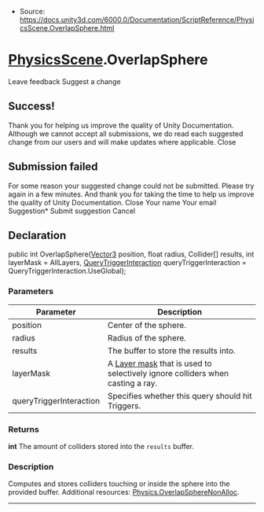 * Source: https://docs.unity3d.com/6000.0/Documentation/ScriptReference/PhysicsScene.OverlapSphere.html

#  [PhysicsScene](https://docs.unity3d.com/6000.0/Documentation/ScriptReference/PhysicsScene.html).OverlapSphere
Leave feedback
Suggest a change
## Success!
Thank you for helping us improve the quality of Unity Documentation. Although we cannot accept all submissions, we do read each suggested change from our users and will make updates where applicable.
Close
## Submission failed
For some reason your suggested change could not be submitted. Please <a>try again</a> in a few minutes. And thank you for taking the time to help us improve the quality of Unity Documentation.
Close
Your name Your email Suggestion* Submit suggestion
Cancel
## Declaration
public int OverlapSphere([Vector3](https://docs.unity3d.com/6000.0/Documentation/ScriptReference/Vector3.html) position, float radius, Collider[] results, int layerMask = AllLayers, [QueryTriggerInteraction](https://docs.unity3d.com/6000.0/Documentation/ScriptReference/QueryTriggerInteraction.html) queryTriggerInteraction = QueryTriggerInteraction.UseGlobal); 
### Parameters
Parameter | Description  
---|---  
position | Center of the sphere.  
radius | Radius of the sphere.  
results | The buffer to store the results into.  
layerMask | A [Layer mask](https://docs.unity3d.com/6000.0/Documentation/Manual/Layers.html) that is used to selectively ignore colliders when casting a ray.  
queryTriggerInteraction | Specifies whether this query should hit Triggers.  
### Returns
**int** The amount of colliders stored into the `results` buffer. 
### Description
Computes and stores colliders touching or inside the sphere into the provided buffer.
Additional resources: [Physics.OverlapSphereNonAlloc](https://docs.unity3d.com/6000.0/Documentation/ScriptReference/Physics.OverlapSphereNonAlloc.html).
* * *
